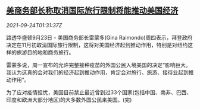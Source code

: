 <!--1632448863000-->
[美商务部长称取消国际旅行限制将能推动美国经济](https://cn.reuters.com/article/us-raimondo-travel-restrictions-0924-idCNKBS2GK03I)
------

<div><i>2021-09-24T01:31:37Z</i></div><p>路透华盛顿9月23日 - 美国商务部长雷蒙多(Gina Raimondo)周四表示，拜登政府决定在11月初取消国际旅行限制，这将对美国经济起到推动作用，特别是对纽约这样的旅游目的地和商务旅行。</p><p>雷蒙多说，周一宣布的允许完整接种疫苗的外国公民入境美国的决定“影响巨大。我认为这真的会对我们的经济起到推动作用，肯定会对旅行、旅游、接待业起到推动作用”。</p><p>为了应对疫情担忧，美国目前禁止最近曾到过33个国家(包括中国、南非、巴西、印度和欧洲大部分地区)的大多数外国公民来美国。(完)</p>
